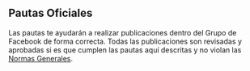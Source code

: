 ## Pautas Oficiales
Las pautas te ayudarán a realizar publicaciones dentro del Grupo de Facebook de forma correcta. Todas las publicaciones son revisadas y aprobadas si es que cumplen las pautas aquí descritas y no violan las [Normas Generales](./normas_generales.md).

